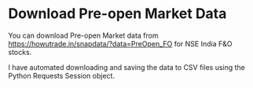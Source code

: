 # Download Pre-open Market Data

You can download Pre-open Market data from https://howutrade.in/snapdata/?data=PreOpen_FO for NSE India F&O stocks. 

I have automated downloading and saving the data to CSV files using the Python Requests Session object.
